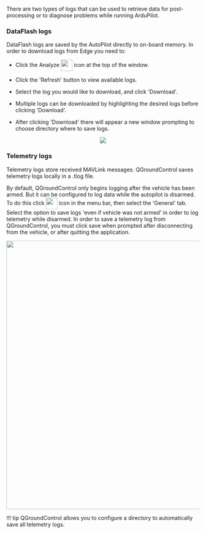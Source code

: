 There are two types of logs that can be used to retrieve data for post-processing or to diagnose problems while running
ArduPilot.


### DataFlash logs

DataFlash logs are saved by the AutoPilot directly to on-board memory. In order to download logs from Edge you need to:

* Click the Analyze  <span style="text-align: center;"> <img src="../../img/qgc/analyze_button.png" style="width: 30px; vertical-align:middle"></span> icon 
at the top of the window.

* Click the 'Refresh' button to view available logs.

* Select the log you would like to download, and click 'Download'.

* Multiple logs can be downloaded by highlighting the desired logs before clicking 'Download'.

* After clicking 'Download' there will appear a new window prompting to choose directory where to save logs.  

<div style="text-align: center;"><img src="../../img/qgc/log-download.png"> </div>
       

### Telemetry logs

Telemetry logs store received MAVLink messages. QGroundControl saves telemetry logs locally in a .tlog file. 

By default, QGroundControl only begins logging after the vehicle has been armed. But it can be configured to
log data while the autopilot is disarmed. To do this click <span style="text-align: center;">
<img src="../../img/quickstart/qgc_settings_button.png" style="width: 30px; vertical-align:middle"></span> icon in the
menu bar, then select the 'General' tab. Select the option to save logs 'even if vehicle was not armed' in order to log 
telemetry while disarmed. In order to save a telemetry log from QGroundControl, you must click save when prompted after
disconnecting from the vehicle, or after quitting the application.

<div style="text-align: center;"><img src="../../img/qgc/logging-when-disarmed.png" style="width: 700px;"> </div>

!!! tip
    QGroundControl allows you to configure a directory to automatically save all telemetry logs.


